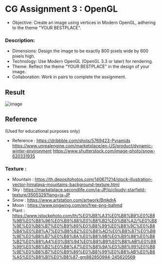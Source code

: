 # CG Assignment 3 : OpenGL

- Objective:
Create an image using vertices in Modern OpenGL, adhering to the theme "YOUR BESTPLACE".

### Description:
  
- Dimensions: Design the image to be exactly 800 pixels wide by 600 pixels high.
- Technology: Use Modern OpenGL (OpenGL 3.3 or later) for rendering.
- Theme: Reflect the theme "YOUR BESTPLACE" in the design of your image.
- Collaboration: Work in pairs to complete the assignment.

## Result

![image](https://github.com/Buye4h/cg-assignment3-phone-film/assets/73097117/05c8e016-1c17-4ac0-a96f-32c48fed018b)


## Reference
(Used for educational purposes only)
- Reference :
https://dribbble.com/shots/5769423-Pyramids
https://www.unrealengine.com/marketplace/en-US/product/dynamic-winter-environment
https://www.shutterstock.com/image-photo/snow-620331935

### Texture :
- Mountain :
https://th.depositphotos.com/140671214/stock-illustration-vector-himalaya-mountains-background-texture.html
- Sky :
https://marketplace.secondlife.com/ja-JP/p/cloudy-starfield-texture/3505329?lang=ja-JP
- Snow :
https://www.artstation.com/artwork/BmkdrA
- Moon :
https://www.pngwing.com/en/free-png-bahmd
- Plant :
https://www.istockphoto.com/th/%E0%B8%A3%E0%B8%B9%E0%B8%9B%E0%B8%96%E0%B9%88%E0%B8%B2%E0%B8%A2/%E0%B8%9E%E0%B8%B7%E0%B9%89%E0%B8%99%E0%B8%9C%E0%B8%B4%E0%B8%A7%E0%B8%82%E0%B8%AD%E0%B8%87%E0%B8%9E%E0%B8%B7%E0%B8%8A%E0%B8%9B%E0%B9%88%E0%B8%B2%E0%B8%A4%E0%B8%94%E0%B8%B9%E0%B8%AB%E0%B8%99%E0%B8%B2%E0%B8%A7%E0%B8%9A%E0%B8%99%E0%B8%9E%E0%B8%B7%E0%B9%89%E0%B8%99%E0%B8%AB%E0%B8%A5%E0%B8%B1%E0%B8%87-gm882850994-245620569
